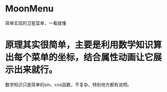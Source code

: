 # MoonMenu
简单实现的卫星菜单，一看就懂

# 原理其实很简单，主要是利用数学知识算出每个菜单的坐标，结合属性动画让它展示出来就行。
数学知识只是简单的sin、cos函数，不复杂，特别地方都有说明。
